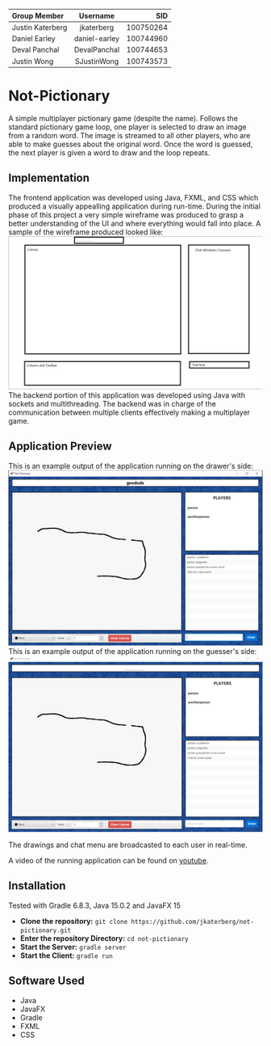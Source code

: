 | Group Member      | Username      | SID       |
| :---------------- | :-----------: | --------: |
| Justin Katerberg  | jkaterberg    | 100750264 |
| Daniel Earley     | daniel-earley | 100744960 |
| Deval Panchal     | DevalPanchal  | 100744653 |
| Justin Wong       | SJustinWong   | 100743573 |

# Not-Pictionary
A simple multiplayer pictionary game (despite the name). Follows the standard pictionary game loop, one player is selected to draw an image from a random word. The image is streamed to all other players, who are able to make guesses about the original word. Once the word is guessed, the next player is given a word to draw and the loop repeats.

## Implementation
The frontend application was developed using Java, FXML, and CSS which produced a visually appealling application during run-time. During the initial phase of this project a 
very simple wireframe was produced to grasp a better understanding of the UI and where everything would fall into place. A sample of the wireframe produced looked like:
![Mockup](mockup.PNG)
The backend portion of this application was developed using Java with sockets and multithreading. The backend was in charge of the communication between multiple clients effectively making a multiplayer game.

## Application Preview
This is an example output of the application running on the drawer's side:
![Drawer Example](drawer.PNG)
This is an example output of the application running on the guesser's side:
![Guesser Example](Guesser.PNG)

The drawings and chat menu are broadcasted to each user in real-time.

A video of the running application can be found on [youtube](https://youtu.be/aKIN6Qy5PPY).

## Installation
Tested with Gradle 6.8.3, Java 15.0.2 and JavaFX 15

- **Clone the repository:** `git clone https://github.com/jkaterberg/not-pictionary.git`
- **Enter the repository Directory:** `cd not-pictionary`
- **Start the Server:** `gradle server`
- **Start the Client:** `gradle run`

## Software Used

- Java
- JavaFX
- Gradle
- FXML
- CSS
